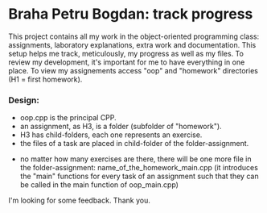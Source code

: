 # Braha Petru Bogdan: track progress

  This project contains all my work in the object-oriented programming class: assignments, laboratory explanations, extra work and documentation. This setup helps me track, meticulously, my progress as well as my files. To review my development, it's important for me to have everything in one place.
  To view my assignements access "oop" and "homework" directories (H1 = first homework).

### Design:
- oop.cpp is the principal CPP.
- an assignment, as H3, is a folder (subfolder of "homework").
- H3 has child-folders, each one represents an exercise.
- the files of a task are placed in child-folder of the folder-assignment.
* no matter how many exercises are there, there will be one more file in the folder-assignment: name_of_the_homework_main.cpp (it introduces the "main" functions for every task of an assignment such that they can be called in the main function of oop_main.cpp)

I'm looking for some feedback. Thank you.
